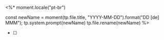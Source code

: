 <%* 
moment.locale("pt-br")

const newName = moment(tp.file.title, "YYYY-MM-DD").format("DD [de] MMM");
tp.system.prompt(newName)
tp.file.rename(newName)
%>

- [ ] 